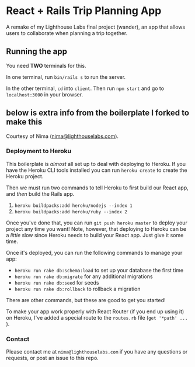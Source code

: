 # React + Rails Trip Planning App

A remake of my Lighthouse Labs final project (wander), an app that allows users to collaborate when planning a trip together.

## Running the app

You need **TWO** terminals for this.

In one terminal, run `bin/rails s` to run the server.

In the other terminal, `cd` into `client`. Then run `npm start` and go to `localhost:3000` in your browser.

## below is extra info from the boilerplate I forked to make this

Courtesy of Nima (nima@lighthouselabs.com).

### Deployment to Heroku

This boilerplate is _almost_ all set up to deal with deploying to Heroku. If you have the Heroku CLI tools installed you can run `heroku create` to create the Heroku project.

Then we must run two commands to tell Heroku to first build our React app, and _then_ build the Rails app.

1. `heroku buildpacks:add heroku/nodejs --index 1`
2. `heroku buildpacks:add heroku/ruby --index 2`

Once you've done that, you can run `git push heroku master` to deploy your project any time you want! Note, however, that deploying to Heroku can be a _little_ slow since Heroku needs to build your React app. Just give it some time.

Once it's deployed, you can run the following commands to manage your app:

- `heroku run rake db:schema:load` to set up your database the first time
- `heroku run rake db:migrate` for any additional migrations
- `heroku run rake db:seed` for seeds
- `heroku run rake db:rollback` to rollback a migration

There are other commands, but these are good to get you started!

To make your app work properly with React Router (if you end up using it) on Heroku, I've added a special route to the `routes.rb` file (`get '*path' ... `).

### Contact

Please contact me at `nima@lighthouselabs.com` if you have any questions or requests, or post an issue to this repo.
